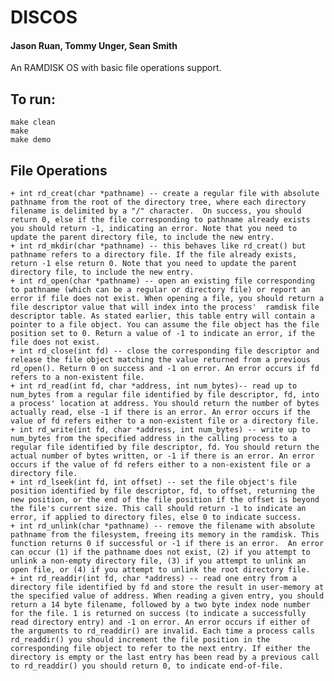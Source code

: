 
# DISCOS

#### Jason Ruan, Tommy Unger, Sean Smith

An RAMDISK OS with basic file operations support.

## To run:
	
	make clean
	make
	make demo

## File Operations

	+ int rd_creat(char *pathname) -- create a regular file with absolute pathname from the root of the directory tree, where each directory filename is delimited by a "/" character.  On success, you should return 0, else if the file corresponding to pathname already exists you should return -1, indicating an error. Note that you need to update the parent directory file, to include the new entry. 
	+ int rd_mkdir(char *pathname) -- this behaves like rd_creat() but pathname refers to a directory file. If the file already exists, return -1 else return 0. Note that you need to update the parent directory file, to include the new entry.
	+ int rd_open(char *pathname) -- open an existing file corresponding to pathname (which can be a regular or directory file) or report an error if file does not exist. When opening a file, you should return a file descriptor value that will index into the process'  ramdisk file descriptor table. As stated earlier, this table entry will contain a pointer to a file object. You can assume the file object has the file position set to 0. Return a value of -1 to indicate an error, if the file does not exist.
	+ int rd_close(int fd) -- close the corresponding file descriptor and release the file object matching the value returned from a previous rd_open(). Return 0 on success and -1 on error. An error occurs if fd refers to a non-existent file.
	+ int rd_read(int fd, char *address, int num_bytes)-- read up to num_bytes from a regular file identified by file descriptor, fd, into a process' location at address. You should return the number of bytes actually read, else -1 if there is an error. An error occurs if the value of fd refers either to a non-existent file or a directory file.
	+ int rd_write(int fd, char *address, int num_bytes) -- write up to num_bytes from the specified address in the calling process to a regular file identified by file descriptor, fd. You should return the actual number of bytes written, or -1 if there is an error. An error occurs if the value of fd refers either to a non-existent file or a directory file.
	+ int rd_lseek(int fd, int offset) -- set the file object's file position identified by file descriptor, fd, to offset, returning the new position, or the end of the file position if the offset is beyond the file's current size. This call should return -1 to indicate an error, if applied to directory files, else 0 to indicate success. 
	+ int rd_unlink(char *pathname) -- remove the filename with absolute pathname from the filesystem, freeing its memory in the ramdisk. This function returns 0 if successful or -1 if there is an error.  An error can occur (1) if the pathname does not exist, (2) if you attempt to unlink a non-empty directory file, (3) if you attempt to unlink an open file, or (4) if you attempt to unlink the root directory file. 
	+ int rd_readdir(int fd, char *address) -- read one entry from a directory file identified by fd and store the result in user-memory at the specified value of address. When reading a given entry, you should return a 14 byte filename, followed by a two byte index node number for the file. 1 is returned on success (to indicate a successfully read directory entry) and -1 on error. An error occurs if either of the arguments to rd_readdir() are invalid. Each time a process calls rd_readdir() you should increment the file position in the corresponding file object to refer to the next entry. If either the directory is empty or the last entry has been read by a previous call to rd_readdir() you should return 0, to indicate end-of-file.



